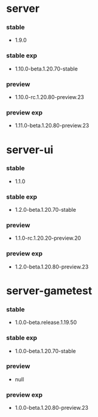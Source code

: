 
# server
### stable
- 1.9.0
### stable exp
- 1.10.0-beta.1.20.70-stable
### preview
- 1.10.0-rc.1.20.80-preview.23
### preview exp
- 1.11.0-beta.1.20.80-preview.23


# server-ui
### stable
- 1.1.0
### stable exp
- 1.2.0-beta.1.20.70-stable
### preview
- 1.1.0-rc.1.20.20-preview.20
### preview exp
- 1.2.0-beta.1.20.80-preview.23


# server-gametest
### stable
- 1.0.0-beta.release.1.19.50
### stable exp
- 1.0.0-beta.1.20.70-stable
### preview
- null
### preview exp
- 1.0.0-beta.1.20.80-preview.23


